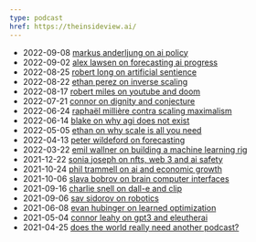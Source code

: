 ```yaml
---
type: podcast
href: https://theinsideview.ai/
---
```


- 2022-09-08 [markus anderljung on ai policy](https://theinsideview.ai/markus)
- 2022-09-02 [alex lawsen on forecasting ai progress](https://theinsideview.ai/alex)
- 2022-08-25 [robert long on artificial sentience](https://theinsideview.ai/roblong)
- 2022-08-22 [ethan perez on inverse scaling](https://theinsideview.ai/perez)
- 2022-08-17 [robert miles on youtube and doom](https://theinsideview.ai/rob)
- 2022-07-21 [connor on dignity and conjecture](https://theinsideview.ai/connor2)
- 2022-06-24 [raphaël millière contra scaling maximalism](https://theinsideview.ai/raphael)
- 2022-06-14 [blake on why agi does not exist](https://theinsideview.ai/blake)
- 2022-05-05 [ethan on why scale is all you need](https://theinsideview.ai/ethan)
- 2022-04-13 [peter wildeford on forecasting](https://theinsideview.ai/peter)
- 2022-03-22 [emil wallner on building a machine learning rig](https://theinsideview.ai/emil)
- 2021-12-22 [sonia joseph on nfts, web 3 and ai safety](https://theinsideview.ai/sonia)
- 2021-10-24 [phil trammell on ai and economic growth](https://theinsideview.ai/phil)
- 2021-10-06 [slava bobrov on brain computer interfaces](https://theinsideview.ai/slava)
- 2021-09-16 [charlie snell on dall-e and clip](https://theinsideview.ai/charlie)
- 2021-09-06 [sav sidorov on robotics](https://theinsideview.ai/sav)
- 2021-06-08 [evan hubinger on learned optimization](https://theinsideview.ai/evan)
- 2021-05-04 [connor leahy on gpt3 and eleutherai](https://theinsideview.ai/connor)
- 2021-04-25 [does the world really need another podcast?](https://theinsideview.ai/why)
